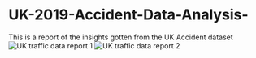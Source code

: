 # UK-2019-Accident-Data-Analysis-
This is a report of the insights gotten from the UK Accident dataset
![UK traffic data report 1](https://user-images.githubusercontent.com/110602626/202298795-bb571ac1-cfd1-4733-b1db-1da941047f89.png)
![UK traffic data report 2](https://user-images.githubusercontent.com/110602626/202299696-2ab03262-6558-4982-bba7-c5a7290aa0c6.png)
